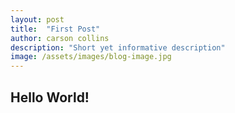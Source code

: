 ```yaml
---
layout: post
title:  "First Post"
author: carson collins
description: "Short yet informative description"
image: /assets/images/blog-image.jpg
---
```


## Hello World!
